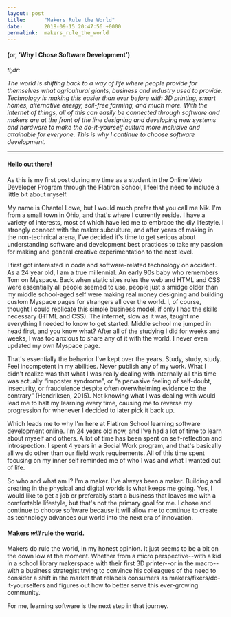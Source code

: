 ```yaml
---
layout: post
title:      "Makers Rule the World"
date:       2018-09-15 20:47:56 +0000
permalink:  makers_rule_the_world
---
```


#### (or, ‘Why I Chose Software Development’)

*tl;dr:*

*The world is shifting back to a way of life where people provide for themselves what agricultural giants, business and industry used to provide. Technology is making this easier than ever before with 3D printing, smart homes, alternative energy, soil-free farming, and much more. With the internet of things, all of this can easily be connected through software and makers are at the front of the line designing and developing new systems and hardware to make the do-it-yourself culture more inclusive and attainable for everyone. This is why I continue to choose software development.*

___ ___ ___

#### Hello out there!

As this is my first post during my time as a student in the Online Web Developer Program through the Flatiron School, I feel the need to include a little bit about myself.

My name is Chantel Lowe, but I would much prefer that you call me Nik. I'm from a small town in Ohio, and that's where I currently reside. I have a variety of interests, most of which have led me to embrace the diy lifestyle. I strongly connect with the maker subculture, and after years of making in the non-technical arena, I've decided it's time to get serious about understanding software and development best practices to take my passion for making and general creative experimentation to the next level.

I first got interested in code and software-related technology on accident. As a 24 year old, I am a true millennial. An early 90s baby who remembers Tom on Myspace. Back when static sites rules the web and HTML and CSS were essentially all people seemed to use, people just s smidge older than my middle school-aged self were making real money designing and building custom Myspace pages for strangers all over the world. I, of course, thought I could replicate this simple business model, if only I had the skills necessary (HTML and CSS). The internet, slow as it was, taught me everything I needed to know to get started. Middle school me jumped in head first, and you know what? After all of the studying I did for weeks and weeks, I was too anxious to share any of it with the world. I never even updated my own Myspace page. 

That's essentially the behavior I've kept over the years. Study, study, study. Feel incompetent in my abilities. Never publish any of my work. What I didn't realize was that what I was really dealing with internally all this time was actually “imposter syndrome", or “a pervasive feeling of self-doubt, insecurity, or fraudulence despite often overwhelming evidence to the contrary” (Hendriksen, 2015). Not knowing what I was dealing with would lead me to halt my learning every time, causing me to reverse my progression for whenever I decided to later pick it back up.

Which leads me to why I'm here at Flatiron School learning software development online. I'm 24 years old now, and I've had a lot of time to learn about myself and others. A lot of time has been spent on self-reflection and introspection. I spent 4 years in a Social Work program, and that's basically all we do other than our field work requirements. All of this time spent focusing on my inner self reminded me of who I was and what I wanted out of life.

So who and what am I? I'm a maker. I've always been a maker. Building and creating in the physical and digital worlds is what keeps me going. Yes, I would like to get a job or preferably start a business that leaves me with a comfortable lifestyle, but that's not the primary goal for me. I chose and continue to choose software because it will allow me to continue to create as technology advances our world into the next era of innovation.

#### Makers *will* rule the world.

Makers do rule the world, in my honest opinion. It just seems to be a bit on the down low at the moment. Whether from a micro perspective--with a kid in a school library makerspace with their first 3D printer--or in the macro--with a business strategist trying to convince his colleagues of the need to consider a shift in the market that relabels consumers as makers/fixers/do-it-yourselfers and figures out how to better serve this ever-growing community.

For me, learning software is the next step in that journey.

